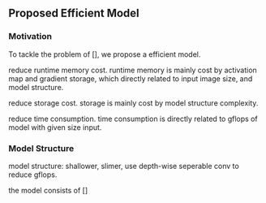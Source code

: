 ## Proposed Efficient Model

### Motivation

To tackle the problem of [], we propose a efficient model.

reduce runtime memory cost. runtime memory is mainly cost by activation map and gradient storage, which directly related to input image size, and model structure.

reduce storage cost. storage is mainly cost by model structure complexity.

reduce time consumption. time consumption is directly related to gflops of model with given size input.

### Model Structure

model structure: shallower, slimer, use depth-wise seperable conv to reduce gflops.

the model consists of []